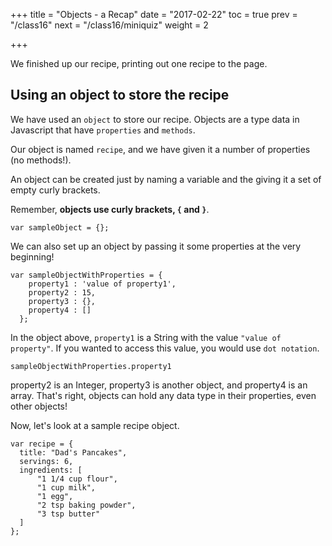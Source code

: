 +++
title = "Objects - a Recap"
date = "2017-02-22"
toc = true
prev = "/class16"
next = "/class16/miniquiz"
weight = 2

+++

We finished up our recipe, printing out one recipe to the page.

## Using an object to store the recipe

We have used an `object` to store our recipe.  Objects are a type data in Javascript that have `properties` and `methods`.

Our object is named `recipe`, and we have given it a number of properties (no methods!).

An object can be created just by naming a variable and the giving it a set of empty curly brackets.

Remember, **objects use curly brackets, `{` and `}`**.

```
var sampleObject = {};
```

We can also set up an object by passing it some properties at the very beginning!

```
var sampleObjectWithProperties = {
    property1 : 'value of property1',
    property2 : 15,
    property3 : {},
    property4 : []
  };
```

In the object above, `property1` is a String with the value `"value of property"`.  If you wanted to access this value, you would use `dot notation`.

```
sampleObjectWithProperties.property1
```

property2 is an Integer, property3 is another object, and property4 is an array.  That's right, objects can hold any data type in their properties, even other objects!


Now, let's look at a sample recipe object.

```
var recipe = {
  title: "Dad's Pancakes",
  servings: 6,
  ingredients: [
      "1 1/4 cup flour",
      "1 cup milk",
      "1 egg",
      "2 tsp baking powder",
      "3 tsp butter"
  ]
};
``` 